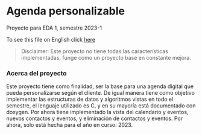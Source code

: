 # Agenda personalizable
Proyecto para EDA 1, semestre 2023-1

To see this file on English click [here](https://github.com/Art3mis7082/Agenda/blob/main/READMEeng.md)

> Disclaimer: Este proyecto no tiene todas las características implementadas, funge como un proyecto base en constante mejora.

### Acerca del proyecto
Este proyecto tiene como finalidad, ser la base para una agenda digital que pueda personalizarse según el cliente. De igual manera tiene como objetivo implementar las estructuras de datos y algoritmos vistas en todo el semestre, el lenguaje utilizado es C, y en su mayoría está documentado con doxygen. Por ahora tiene implementado la vista del calendario y eventos, nuevos contactos y eventos, y eliminación de contactos y eventos. Por ahora, solo está hecha para el año en curso: 2023. 
